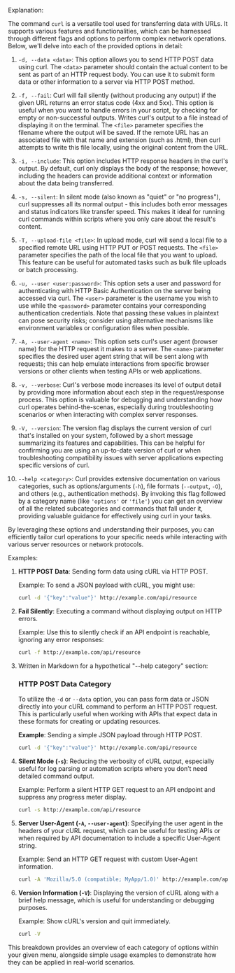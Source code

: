 Explanation:

The command `curl` is a versatile tool used for transferring data with URLs. It supports various features and functionalities, which can be harnessed through different flags and options to perform complex network operations. Below, we'll delve into each of the provided options in detail:

1. `-d, --data <data>`: This option allows you to send HTTP POST data using curl. The `<data>` parameter should contain the actual content to be sent as part of an HTTP request body. You can use it to submit form data or other information to a server via HTTP POST method.

2. `-f, --fail`: Curl will fail silently (without producing any output) if the given URL returns an error status code (4xx and 5xx). This option is useful when you want to handle errors in your script, by checking for empty or non-successful outputs.
 Writes curl's output to a file instead of displaying it on the terminal. The `<file>` parameter specifies the filename where the output will be saved. If the remote URL has an associated file with that name and extension (such as .html), then curl attempts to write this file locally, using the original content from the URL.
3. `-i, --include`: This option includes HTTP response headers in the curl's output. By default, curl only displays the body of the response; however, including the headers can provide additional context or information about the data being transferred.
4. `-s, --silent`: In silent mode (also known as "quiet" or "no progress"), curl suppresses all its normal output - this includes both error messages and status indicators like transfer speed. This makes it ideal for running curl commands within scripts where you only care about the result's content.
5. `-T, --upload-file <file>`: In upload mode, curl will send a local file to a specified remote URL using HTTP PUT or POST requests. The `<file>` parameter specifies the path of the local file that you want to upload. This feature can be useful for automated tasks such as bulk file uploads or batch processing.
6. `-u, --user <user:password>`: This option sets a user and password for authenticating with HTTP Basic Authentication on the server being accessed via curl. The `<user>` parameter is the username you wish to use while the `<password>` parameter contains your corresponding authentication credentials. Note that passing these values in plaintext can pose security risks; consider using alternative mechanisms like environment variables or configuration files when possible.
7. `-A, --user-agent <name>`: This option sets curl's user agent (browser name) for the HTTP request it makes to a server. The `<name>` parameter specifies the desired user agent string that will be sent along with requests; this can help emulate interactions from specific browser versions or other clients when testing APIs or web applications.
8. `-v, --verbose`: Curl's verbose mode increases its level of output detail by providing more information about each step in the request/response process. This option is valuable for debugging and understanding how curl operates behind-the-scenas, especially during troubleshooting scenarios or when interacting with complex server responses.
9. `-V, --version`: The version flag displays the current version of curl that's installed on your system, followed by a short message summarizing its features and capabilities. This can be helpful for confirming you are using an up-to-date version of curl or when troubleshooting compatibility issues with server applications expecting specific versions of curl.
10. `--help <category>`: Curl provides extensive documentation on various categories, such as options/arguments (`-h`), file formats (`--output`, `-O`), and others (e.g., authentication methods). By invoking this flag followed by a category name (like `'options'` or `'file'`) you can get an overview of all the related subcategories and commands that fall under it, providing valuable guidance for effectively using curl in your tasks.

By leveraging these options and understanding their purposes, you can efficiently tailor curl operations to your specific needs while interacting with various server resources or network protocols.

Examples:

1. **HTTP POST Data**: Sending form data using cURL via HTTP POST.

   Example: To send a JSON payload with cURL, you might use:

   ```sh
   curl -d '{"key":"value"}' http://example.com/api/resource
   ```

2. **Fail Silently**: Executing a command without displaying output on HTTP errors.

   Example: Use this to silently check if an API endpoint is reachable, ignoring any error responses:

   ```sh
   curl -f http://example.com/api/resource
   ```

3. Written in Markdown for a hypothetical "--help category" section:

   ### HTTP POST Data Category

   To utilize the `-d` or `--data` option, you can pass form data or JSON directly into your cURL command to perform an HTTP POST request. This is particularly useful when working with APIs that expect data in these formats for creating or updating resources.

   **Example**: Sending a simple JSON payload through HTTP POST.

   ```sh
   curl -d '{"key":"value"}' http://example.com/api/resource
   ```

4. **Silent Mode (`-s`)**: Reducing the verbosity of cURL output, especially useful for log parsing or automation scripts where you don’t need detailed command output.

   Example: Perform a silent HTTP GET request to an API endpoint and suppress any progress meter display.

   ```sh
   curl -s http://example.com/api/resource
   ```

5. **Server User-Agent (`-A`, `--user-agent`)**: Specifying the user agent in the headers of your cURL request, which can be useful for testing APIs or when required by API documentation to include a specific User-Agent string.

   Example: Send an HTTP GET request with custom User-Agent information.

   ```sh
   curl -A 'Mozilla/5.0 (compatible; MyApp/1.0)' http://example.com/api/resource
   ```

6. **Version Information (`-V`)**: Displaying the version of cURL along with a brief help message, which is useful for understanding or debugging purposes.

   Example: Show cURL's version and quit immediately.

   ```sh
   curl -V
   ```

This breakdown provides an overview of each category of options within your given menu, alongside simple usage examples to demonstrate how they can be applied in real-world scenarios.